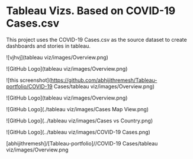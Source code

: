  #  Tableau Vizs. Based on COVID-19 Cases.csv

This project uses the COVID-19 Cases.csv as the source dataset to create dashboards and stories in tableau.

![vjhvj](tableau viz/images/Overview.png)

![GitHub Logo](tableau viz/images/Overview.png)

![this screenshot](https://github.com/abhijithremesh/Tableau-portfolio/COVID-19 Cases/tableau viz/images/Overview.png)


![GitHub Logo](tableau viz/images/Overview.png)

![GitHub Logo](./tableau viz/images/Cases Map View.png)

![GitHub Logo](../tableau viz/images/Cases vs Country.png)

![GitHub Logo](../tableau viz/images/COVID-19 Cases.png)


[abhijithremesh]/[Tableau-portfolio]//COVID-19 Cases/tableau viz/images/Overview.png
